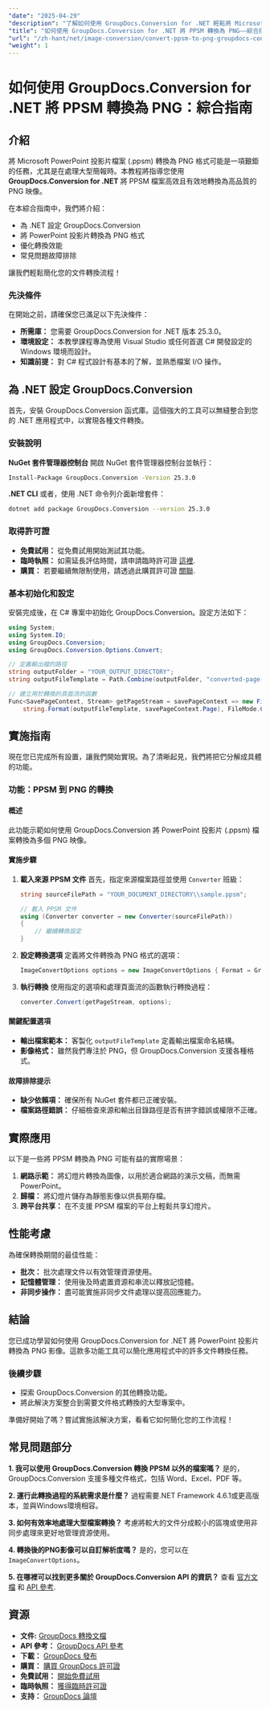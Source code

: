 ```yaml
---
"date": "2025-04-29"
"description": "了解如何使用 GroupDocs.Conversion for .NET 輕鬆將 Microsoft PowerPoint 投影片 (.ppsm) 轉換為高品質的 PNG 影像。請按照我們的逐步指南進行操作。"
"title": "如何使用 GroupDocs.Conversion for .NET 將 PPSM 轉換為 PNG——綜合指南"
"url": "/zh-hant/net/image-conversion/convert-ppsm-to-png-groupdocs-conversion-net/"
"weight": 1
---
```


# 如何使用 GroupDocs.Conversion for .NET 將 PPSM 轉換為 PNG：綜合指南

## 介紹

將 Microsoft PowerPoint 投影片檔案 (.ppsm) 轉換為 PNG 格式可能是一項艱鉅的任務，尤其是在處理大型簡報時。本教程將指導您使用 **GroupDocs.Conversion for .NET** 將 PPSM 檔案高效且有效地轉換為高品質的 PNG 映像。

在本綜合指南中，我們將介紹：
- 為 .NET 設定 GroupDocs.Conversion
- 將 PowerPoint 投影片轉換為 PNG 格式
- 優化轉換效能
- 常見問題故障排除

讓我們輕鬆簡化您的文件轉換流程！

### 先決條件
在開始之前，請確保您已滿足以下先決條件：
- **所需庫：** 您需要 GroupDocs.Conversion for .NET 版本 25.3.0。
- **環境設定：** 本教學課程專為使用 Visual Studio 或任何首選 C# 開發設定的 Windows 環境而設計。
- **知識前提：** 對 C# 程式設計有基本的了解，並熟悉檔案 I/O 操作。

## 為 .NET 設定 GroupDocs.Conversion
首先，安裝 GroupDocs.Conversion 函式庫。這個強大的工具可以無縫整合到您的 .NET 應用程式中，以實現各種文件轉換。

### 安裝說明
**NuGet 套件管理器控制台**
開啟 NuGet 套件管理器控制台並執行：
```bash
Install-Package GroupDocs.Conversion -Version 25.3.0
```

**.NET CLI**
或者，使用 .NET 命令列介面新增套件：
```bash
dotnet add package GroupDocs.Conversion --version 25.3.0
```

### 取得許可證
- **免費試用：** 從免費試用開始測試其功能。
- **臨時執照：** 如需延長評估時間，請申請臨時許可證 [這裡](https://purchase。groupdocs.com/temporary-license/).
- **購買：** 若要繼續無限制使用，請透過此購買許可證 [關聯](https://purchase。groupdocs.com/buy).

### 基本初始化和設定
安裝完成後，在 C# 專案中初始化 GroupDocs.Conversion。設定方法如下：

```csharp
using System;
using System.IO;
using GroupDocs.Conversion;
using GroupDocs.Conversion.Options.Convert;

// 定義輸出檔的路徑
string outputFolder = "YOUR_OUTPUT_DIRECTORY";
string outputFileTemplate = Path.Combine(outputFolder, "converted-page-{0}.png");

// 建立用於轉換的頁面流的函數
Func<SavePageContext, Stream> getPageStream = savePageContext => new FileStream(
    string.Format(outputFileTemplate, savePageContext.Page), FileMode.Create);
```

## 實施指南
現在您已完成所有設置，讓我們開始實現。為了清晰起見，我們將把它分解成具體的功能。

### 功能：PPSM 到 PNG 的轉換
#### 概述
此功能示範如何使用 GroupDocs.Conversion 將 PowerPoint 投影片 (.ppsm) 檔案轉換為多個 PNG 映像。

#### 實施步驟
1. **載入來源 PPSM 文件**
   首先，指定來源檔案路徑並使用 `Converter` 班級：
    
    ```csharp
    string sourceFilePath = "YOUR_DOCUMENT_DIRECTORY\\sample.ppsm";

    // 載入 PPSM 文件
    using (Converter converter = new Converter(sourceFilePath))
    {
        // 繼續轉換設定
    }
    ```

2. **設定轉換選項**
   定義將文件轉換為 PNG 格式的選項：
    
    ```csharp
    ImageConvertOptions options = new ImageConvertOptions { Format = GroupDocs.Conversion.FileTypes.ImageFileType.Png };
    ```

3. **執行轉換**
   使用指定的選項和處理頁面流的函數執行轉換過程：
    
    ```csharp
    converter.Convert(getPageStream, options);
    ```

#### 關鍵配置選項
- **輸出檔案範本：** 客製化 `outputFileTemplate` 定義輸出檔案命名結構。
- **影像格式：** 雖然我們專注於 PNG，但 GroupDocs.Conversion 支援各種格式。

#### 故障排除提示
- **缺少依賴項：** 確保所有 NuGet 套件都已正確安裝。
- **檔案路徑錯誤：** 仔細檢查來源和輸出目錄路徑是否有拼字錯誤或權限不正確。

## 實際應用
以下是一些將 PPSM 轉換為 PNG 可能有益的實際場景：
1. **網路示範：** 將幻燈片轉換為圖像，以用於適合網路的演示文稿，而無需 PowerPoint。
2. **歸檔：** 將幻燈片儲存為靜態影像以供長期存檔。
3. **跨平台共享：** 在不支援 PPSM 檔案的平台上輕鬆共享幻燈片。

## 性能考慮
為確保轉換期間的最佳性能：
- **批次：** 批次處理文件以有效管理資源使用。
- **記憶體管理：** 使用後及時處置資源和串流以釋放記憶體。
- **非同步操作：** 盡可能實施非同步文件處理以提高回應能力。

## 結論
您已成功學習如何使用 GroupDocs.Conversion for .NET 將 PowerPoint 投影片轉換為 PNG 影像。這款多功能工具可以簡化應用程式中的許多文件轉換任務。

### 後續步驟
- 探索 GroupDocs.Conversion 的其他轉換功能。
- 將此解決方案整合到需要文件格式轉換的大型專案中。

準備好開始了嗎？嘗試實施該解決方案，看看它如何簡化您的工作流程！

## 常見問題部分
**1. 我可以使用 GroupDocs.Conversion 轉換 PPSM 以外的檔案嗎？**
是的，GroupDocs.Conversion 支援多種文件格式，包括 Word、Excel、PDF 等。

**2. 運行此轉換過程的系統需求是什麼？**
過程需要.NET Framework 4.6.1或更高版本，並與Windows環境相容。

**3. 如何有效率地處理大型檔案轉換？**
考慮將較大的文件分成較小的區塊或使用非同步處理來更好地管理資源使用。

**4. 轉換後的PNG影像可以自訂解析度嗎？**
是的，您可以在 `ImageConvertOptions`。

**5. 在哪裡可以找到更多關於 GroupDocs.Conversion API 的資訊？**
查看 [官方文檔](https://docs.groupdocs.com/conversion/net/) 和 [API 參考](https://reference。groupdocs.com/conversion/net/).

## 資源
- **文件:** [GroupDocs 轉換文檔](https://docs.groupdocs.com/conversion/net/)
- **API 參考：** [GroupDocs API 參考](https://reference.groupdocs.com/conversion/net/)
- **下載：** [GroupDocs 發布](https://releases.groupdocs.com/conversion/net/)
- **購買：** [購買 GroupDocs 許可證](https://purchase.groupdocs.com/buy)
- **免費試用：** [開始免費試用](https://releases.groupdocs.com/conversion/net/)
- **臨時執照：** [獲得臨時許可證](https://purchase.groupdocs.com/temporary-license/)
- **支持：** [GroupDocs 論壇](https://forum.groupdocs.com/c/conversion/10)